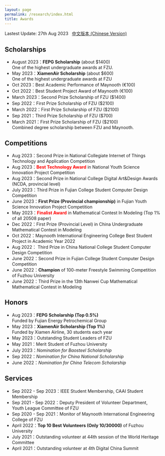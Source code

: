 ```yaml
---
layout: page
permalink: /research/index.html
title: Awards
---
```


Lastest Update: 27th Aug 2023 &nbsp; [中文版本 (Chinese Version)](https://caihanlin.com/file/awards-zh/)

## Scholarships

- August 2023：**FEPG Scholarship** (about $1400)<br>One of the highest undergraduate awards at FZU.
- May 2023：**XiamenAir Scholarship** (about $600)<br>One of the highest undergraduate awards at FZU
- Oct 2023：Best Academic Performance of Maynooth (€100)
- Oct 2022：Best Student Project Award of Maynooth (€100)
- March 2023：Second Prize Scholarship of FZU ($1400)
- Sep 2022：First Prize Scholarship of FZU ($2100)
- March 2022：First Prize Scholarship of FZU ($2100)
- Sep 2021：Third Prize Scholarship of FZU ($700)
- March 2021：First Prize Scholarship of FZU ($2100)<br>Combined degree scholarship between FZU and Maynooth.<br>

## Competitions

- Aug 2023：Second Prize in National Collegiate Internet of Things Technology and Application Competition
- Aug 2023：**<font color='red'>Best Technology Award</font>** in National Youth Science Innovation Project Competition
- Aug 2023：Second Prize in National College Digital Art&Design Awards (NCDA, provincial level)
- July 2023：Third Prize in Fujian College Student Computer Design Competition
- June 2023：**First Prize (Provincial championship)** in Fujian Youth Science Innovation Project Competition
- May 2023：**<font color='red'>Finalist Award</font>** in Mathematical Contest In Modeling (Top 1% of all 20508 paper)
- Dec 2022：First Prize (Provincial Level) in China Undergraduate Mathematical Contest in Modeling
- Oct 2022：Maynooth International Engineering College Best Student Project in Academic Year 2022
- Aug 2022： Third Prize in China National College Student Computer Design Competition
- June 2022：Second Prize in Fujian College Student Computer Design Competition
- June 2022：**Champion** of 100-meter Freestyle Swimming Competition of Fuzhou University
- June 2022：Third Prize in the 13th Nanwei Cup Mathematical Mathematical Contest in Modeling<br>

## Honors

- Aug 2023：**FEPG Scholarship (Top 0.5%)**<br>Funded by Fujian Energy Petrochemical Group
- May 2023：**XiamenAir Scholarship (Top 1%)**<br>Funded by Xiamen Airline, 30 students each year
- May 2023：Outstanding Student Leaders of FZU
- May 2021：Merit Student of Fuzhou University
- July 2023：*Nomination for Baosteel Scholarship*
- Sep 2022：*Nomination for China National Scholarship*
- June 2022：*Nomination for China Telecom Scholarship*<br>

## Services

- Sep 2022 - Sep 2023：IEEE Student Membership, CAAI Student Membership
- Sep 2021 - Sep 2022：Deputy President of Volunteer Department, Youth League Committee of FZU
- Sep 2020 - Sep 2021：Monitor of Maynooth International Engineering College of FZU
- April 2022：**Top 10 Best Volunteers (Only 10/30000)** of Fuzhou University
- July 2021：Outstanding volunteer at 44th session of the World Heritage Committee
- April 2021：Outstanding volunteer at 4th Digital China Summit<br>

